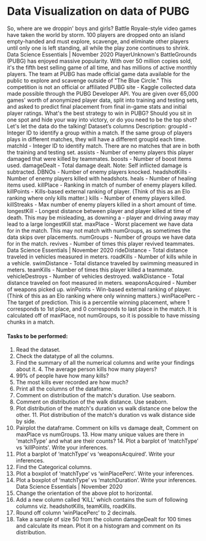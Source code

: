 # Data Visualization on data of PUBG
So, where are we droppin' boys and girls? 
Battle Royale-style video games have taken the world by storm. 100 players are dropped onto an island empty-handed and must explore, scavenge, and eliminate other players until only one is left standing, all while the play zone continues to shrink.
Data Science Essentials | November 2020 
PlayerUnknown's BattleGrounds (PUBG) has enjoyed massive popularity. With over 50 million copies sold, it's the fifth best selling game of all time, and has millions of active monthly players. 
The team at PUBG has made official game data available for the public to explore and scavenge outside of "The Blue Circle." This competition is not an official or affiliated PUBG site - Kaggle collected data made possible through the PUBG Developer API. 
You are given over 65,000 games' worth of anonymized player data, split into training and testing sets, and asked to predict final placement from final in-game stats and initial player ratings. 
What's the best strategy to win in PUBG? Should you sit in one spot and hide your way into victory, or do you need to be the top shot? Let's let the data do the talking! 
Dataset’s columns Description: 
groupId - Integer ID to identify a group within a match. If the same group of players plays in different matches, they will have a different groupId each time. 
matchId - Integer ID to identify match. There are no matches that are in both the training and testing set. assists - Number of enemy players this player damaged that were killed by teammates. boosts - Number of boost items used. 
damageDealt - Total damage dealt. Note: Self inflicted damage is subtracted. 
DBNOs - Number of enemy players knocked. 
headshotKills - Number of enemy players killed with headshots. 
heals - Number of healing items used. 
killPlace - Ranking in match of number of enemy players killed. 
killPoints - Kills-based external ranking of player. (Think of this as an Elo ranking where only kills matter.) kills - Number of enemy players killed. 
killStreaks - Max number of enemy players killed in a short amount of time. 
longestKill - Longest distance between player and player killed at time of death. This may be misleading, as downing a - player and driving away may lead to a large longestKill stat. 
maxPlace - Worst placement we have data for in the match. This may not match with numGroups, as sometimes the data skips over placements. 
numGroups - Number of groups we have data for in the match. 
revives - Number of times this player revived teammates.
Data Science Essentials | November 2020 
rideDistance - Total distance traveled in vehicles measured in meters. 
roadKills - Number of kills while in a vehicle. 
swimDistance - Total distance traveled by swimming measured in meters. 
teamKills - Number of times this player killed a teammate. 
vehicleDestroys - Number of vehicles destroyed. 
walkDistance - Total distance traveled on foot measured in meters. 
weaponsAcquired - Number of weapons picked up. 
winPoints - Win-based external ranking of player. (Think of this as an Elo ranking where only winning matters.) 
winPlacePerc - The target of prediction. This is a percentile winning placement, where 1 corresponds to 1st place, and 0 corresponds to last place in the match. It is calculated off of maxPlace, not numGroups, so it is possible to have missing chunks in a match. 
#### Tasks to be performed: 
1. Read the dataset. 
2. Check the datatype of all the columns. 
3. Find the summary of all the numerical columns and write your findings about it. 4. The average person kills how many players? 
5. 99% of people have how many kills? 
6. The most kills ever recorded are how much? 
7. Print all the columns of the dataframe. 
8. Comment on distribution of the match's duration. Use seaborn. 
9. Comment on distribution of the walk distance. Use seaborn. 
10. Plot distribution of the match's duration vs walk distance one below the other. 11. Plot distribution of the match's duration vs walk distance side by side. 
12. Pairplot the dataframe. Comment on kills vs damage dealt, Comment on maxPlace vs numGroups. 13. How many unique values are there in 'matchType' and what are their counts? 14. Plot a barplot of ‘matchType’ vs 'killPoints'. Write your inferences. 
15. Plot a barplot of ‘matchType’ vs ‘weaponsAcquired’. Write your inferences. 
16. Find the Categorical columns. 
17. Plot a boxplot of ‘matchType’ vs ‘winPlacePerc’. Write your inferences. 
18. Plot a boxplot of ‘matchType’ vs ‘matchDuration’. Write your inferences.
Data Science Essentials | November 2020 
19. Change the orientation of the above plot to horizontal. 
20. Add a new column called ‘KILL’ which contains the sum of following columns viz. headshotKills, teamKills, roadKills. 
21. Round off column ‘winPlacePerc’ to 2 decimals. 
22. Take a sample of size 50 from the column damageDealt for 100 times and calculate its mean. Plot it on a histogram and comment on its distribution.
